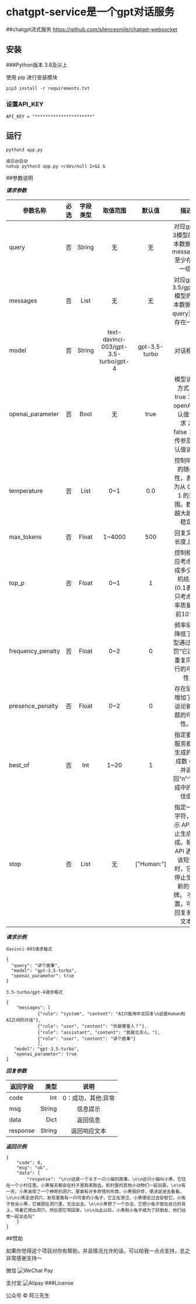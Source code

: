 # chatgpt-service是一个gpt对话服务

##chatgpt流式服务
    https://github.com/silencesmile/chatgpt-websocket

## 安装

###Python版本
    3.8及以上

使用 pip 进行安装模块

    pip3 install -r requirements.txt

### 设置API_KEY

    API_KEY = "**********************"

## 运行

    python3 app.py
    
    或后台启动
    nohup python3 app.py >/dev/null 2>&1 &

##参数说明

*****请求参数*****

| 参数名称        | 必选   |  字段类型  | 取值范围  | 默认值  | 描述  |
| --------   | -----:  | :----:  | :----:  | :----:  | :----:  |
| query     | 否 |   String     |  无     |  无     |  对应gpt-3模型的文本数据(与messages至少存在一组)     |
| messages     | 否 |   List     |  无     |  无     |  对应gpt-3.5/gpt-4模型的文本数据(与query至少存在一组     |
| model     | 否 |   String     |  text-davinci-003/gpt-3.5-turbo/gpt-4     |  gpt-3.5-turbo   |  对话模型     |
| openai_parameter     | 否 |   Bool     |  无     |  true    |  模型请求方式：true：按openAI默认值请求；false：按传参及默认值请求     |
| temperature     | 否 |   List     |  0~1     |  0.0     |  控制响应的随机性，表示为从 0 到 1 的范围。数值越大越不稳定     |
| max_tokens     | 否 |   Float     |  1~4000     |  500     |  回复文本长度上限     |
| top_p     | 否 |   Float     |  0~1     |  1     |  控制模型应考虑完成多少随机结果(0.1表示只考虑概率质量为前10%)     |
| frequency_penalty     | 否 |   Float     |  0~2     |  0     |  频率惩罚降低了模型通过“惩罚”它逐字重复同一行的可能性     |
| presence_penalty     | 否 |   Float     |  0~2     |  0     |  存在惩罚增加了它谈论新话题的可能性。     |
| best_of     | 否 |   Int     |  1~20      |  1    |  指定要在服务器端生成的完成数 (n) 并返回“n”个完成中的最佳值     |
| stop     | 否 |   List     |  无     |  ["Human:"]     |  指定一组字符，指示 API 停止生成完成。每当 API 遇到该短语时，它将停止生成新的令牌。 不设置，可能回复多轮文本     |

*****请求示例*****

    davinci-003请求格式

    {
      "query": "讲个故事",
      "model": "gpt-3.5-turbo",
      "openai_parameter": true
    }
    
    3.5-turbo/gpt-4请求格式

    {
        "messages": [
                {"role": "system", "content": "AI只能用中文回复\n这是Human和AI之间的对话"},
                {"role": "user", "content": "你是哪里人？"},
                {"role": "assistant", "content": "我是北京人。"},
                {"role": "user", "content": "讲个故事"}
                ],
       "model": "gpt-3.5-turbo",
       "openai_parameter": true
    }


*****回复参数*****

| 返回字段        |  类型   | 说明  |
| --------   | -----:  | :----:  | 
| code     | Int |   0：成功，其他:异常    |  
| msg     | String |   信息提示     |  
| data     | Dict |   返回信息     |  
| response     | String |   返回响应文本     | 

*****返回示例*****

    {
        "code": 0,
        "msg": "ok",
        "data": {
            "response": "\n\n这是一个关于一只小猫的故事。\n\n这只小猫叫小黑，它住在一个小村庄里。小黑每天都会在村子里跑来跑去，和村里的其他小动物们一起玩耍。\n\n有一天，小黑发现了一个神奇的洞穴，里面有许多奇怪的东西，小黑很好奇，便决定进去看看。\n\n小黑走进洞穴，发现里面有一只可爱的小兔子，它正在哭泣，小黑便走过去安慰它。小兔子告诉小黑，它被困在洞穴里，无法出去。\n\n小黑想了一个办法，它把小兔子放在自己的背上，带着它爬出洞穴，然后把它带回家。\n\n从此以后，小黑和小兔子成为了好朋友，他们经常一起出去玩"
        }
    }

##赞助

如果你觉得这个项目对你有帮助，并且情况允许的话，可以给我一点点支持，总之非常感谢支持～

微信
![WeChat Pay](../../../Desktop/Snip20230421_35.png)

支付宝
![Alipay](../../../Desktop/Snip20230421_34.png)
###License

公众号 © 阿三先生